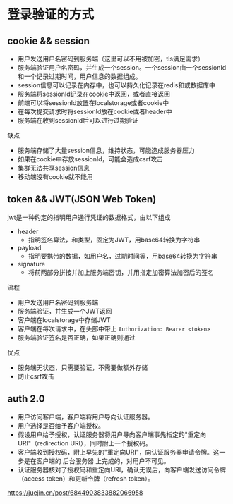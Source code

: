 # 登录验证的方式

## cookie && session

- 用户发送用户名密码到服务端（这里可以不用被加密，tls满足需求）
- 服务端验证用户名密码，并生成一个session。一个session由一个sessionId和一个记录过期时间，用户信息的数据组成。
- session信息可以记录在内存中，也可以持久化记录在redis和或数据库中
- 服务端将sessionId记录在cookie中返回，或者直接返回
- 前端可以将sessionId放置在localstorage或者cookie中
- 在每次提交请求时将sessionId放在cookie或者header中
- 服务端在收到sessionId后可以进行过期验证

缺点

- 服务端存储了大量session信息，维持状态，可能造成服务器压力
- 如果在cookie中存放sessionId，可能会造成csrf攻击
- 集群无法共享session信息
- 移动端没有cookie就不能用

## token && JWT(JSON Web Token)

jwt是一种约定的指明用户通行凭证的数据格式，由以下组成

- header
  - 指明签名算法，和类型，固定为JWT，用base64转换为字符串
- payload
  - 指明要携带的数据，如用户名，过期时间等，用base64转换为字符串
- signature
  - 将前两部分拼接并加上服务端密钥，并用指定加密算法加密后的签名

流程

- 用户发送用户名密码到服务端
- 服务端验证，并生成一个JWT返回
- 客户端在localstorage中存储JWT
- 客户端在每次请求中，在头部中带上 ```Authorization: Bearer <token>```
- 服务端验证签名是否正确，如果正确则通过

优点

- 服务端无状态，只需要验证，不需要做额外存储
- 防止csrf攻击

## auth 2.0

- 用户访问客户端，客户端将用户导向认证服务器。
- 用户选择是否给予客户端授权。
- 假设用户给予授权，认证服务器将用户导向客户端事先指定的"重定向URI"（redirection URI），同时附上一个授权码。
- 客户端收到授权码，附上早先的"重定向URI"，向认证服务器申请令牌。这一步是在客户端的 后台服务器 上完成的，对用户不可见。
- 认证服务器核对了授权码和重定向URI，确认无误后，向客户端发送访问令牌（access token）和更新令牌（refresh token）。

https://juejin.cn/post/6844903833882066958
